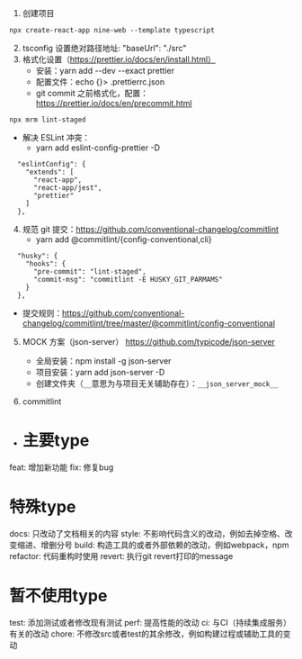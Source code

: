 1. 创建项目

```
npx create-react-app nine-web --template typescript
```

2. tsconfig 设置绝对路径地址: "baseUrl": "./src"
3. 格式化设置（https://prettier.io/docs/en/install.html）
   - 安装：yarn add --dev --exact prettier
   - 配置文件：echo {}> .prettierrc.json
   - git commit 之前格式化，配置：https://prettier.io/docs/en/precommit.html

```
npx mrm lint-staged
```

- 解决 ESLint 冲突：
  - yarn add eslint-config-prettier -D

```
  "eslintConfig": {
    "extends": [
      "react-app",
      "react-app/jest",
      "prettier"
    ]
  },
```

4. 规范 git 提交：https://github.com/conventional-changelog/commitlint
   - yarn add @commitlint/{config-conventional,cli}

```
  "husky": {
    "hooks": {
      "pre-commit": "lint-staged",
      "commit-msg": "commitlint -E HUSKY_GIT_PARMAMS"
    }
  },
```

- 提交规则：https://github.com/conventional-changelog/commitlint/tree/master/@commitlint/config-conventional

5. MOCK 方案（json-server）
   https://github.com/typicode/json-server
   - 全局安装：npm install -g json-server
   - 项目安装：yarn add json-server -D
   - 创建文件夹（`__`意思为与项目无关辅助存在）：`__json_server_mock__`

6. commitlint
- # 主要type
feat:     增加新功能
fix:      修复bug

# 特殊type
docs:     只改动了文档相关的内容
style:    不影响代码含义的改动，例如去掉空格、改变缩进、增删分号
build:    构造工具的或者外部依赖的改动，例如webpack，npm
refactor: 代码重构时使用
revert:   执行git revert打印的message

# 暂不使用type
test:     添加测试或者修改现有测试
perf:     提高性能的改动
ci:       与CI（持续集成服务）有关的改动
chore:    不修改src或者test的其余修改，例如构建过程或辅助工具的变动